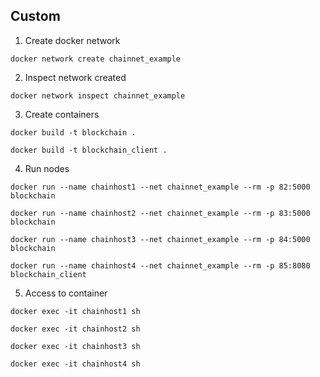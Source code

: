 ## Custom

1. Create docker network
```
docker network create chainnet_example
```

2. Inspect network created
```
docker network inspect chainnet_example
```

3. Create containers
```
docker build -t blockchain .

docker build -t blockchain_client .
```

4. Run nodes
```
docker run --name chainhost1 --net chainnet_example --rm -p 82:5000 blockchain

docker run --name chainhost2 --net chainnet_example --rm -p 83:5000 blockchain

docker run --name chainhost3 --net chainnet_example --rm -p 84:5000 blockchain

docker run --name chainhost4 --net chainnet_example --rm -p 85:8080 blockchain_client
```

5. Access to container
```
docker exec -it chainhost1 sh

docker exec -it chainhost2 sh

docker exec -it chainhost3 sh

docker exec -it chainhost4 sh
```